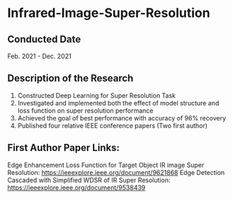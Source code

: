 # Infrared-Image-Super-Resolution
## Conducted Date
Feb. 2021 - Dec. 2021
## Description of the Research
1. Constructed Deep Learning for Super Resolution Task
2. Investigated and implemented both the effect of model structure and loss function on super resolution performance
3. Achieved the goal of best performance with accuracy of 96% recovery
4. Published four relative IEEE conference papers (Two first author)
## First Author Paper Links:
Edge Enhancement Loss Function for Target Object IR image Super Resolution:
https://ieeexplore.ieee.org/document/9621868
Edge Detection Cascaded with Simplified WDSR of IR Super Resolution:
https://ieeexplore.ieee.org/document/9538439
